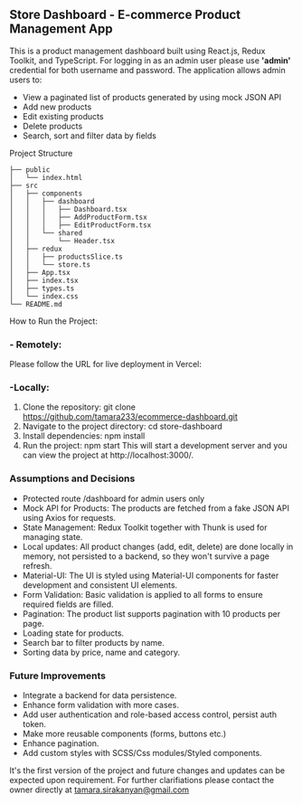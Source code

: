 ## Store Dashboard - E-commerce Product Management App
This is a product management dashboard built using React.js, Redux Toolkit, and TypeScript. 
For logging in as an admin user please use **'admin'** credential for both username and password. The application allows admin users to:

- View a paginated list of products generated by using mock JSON API 
- Add new products
- Edit existing products
- Delete products
- Search, sort and filter data by fields

Project Structure
```
├── public
│   └── index.html
├── src
│   ├── components
│   │   ├── dashboard
│   │   │   ├── Dashboard.tsx
│   │   │   ├── AddProductForm.tsx
│   │   │   ├── EditProductForm.tsx
│   │   └── shared
│   │       └── Header.tsx
│   ├── redux
│   │   ├── productsSlice.ts
│   │   └── store.ts
│   ├── App.tsx
│   ├── index.tsx
│   ├── types.ts
│   └── index.css
└── README.md
```

How to Run the Project:
### - Remotely:
Please follow the URL for live deployment in Vercel: 

### -Locally:
1. Clone the repository: git clone https://github.com/tamara233/ecommerce-dashboard.git
2. Navigate to the project directory: cd store-dashboard
3. Install dependencies: npm install
4. Run the project: npm start
This will start a development server and you can view the project at http://localhost:3000/.

### Assumptions and Decisions
- Protected route /dashboard for admin users only 
- Mock API for Products: The products are fetched from a fake JSON API using Axios for requests. 
- State Management: Redux Toolkit together with Thunk is used for managing state.
- Local updates: All product changes (add, edit, delete) are done locally in memory, not persisted to a backend, so they won't survive a page refresh.
- Material-UI: The UI is styled using Material-UI components for faster development and consistent UI elements.
- Form Validation: Basic validation is applied to all forms to ensure required fields are filled.
- Pagination: The product list supports pagination with 10 products per page.
- Loading state for products.
- Search bar to filter products by name.
- Sorting data by price, name and category.

### Future Improvements
- Integrate a backend for data persistence.
- Enhance form validation with more cases.
- Add user authentication and role-based access control, persist auth token.
- Make more reusable components (forms, buttons etc.)
- Enhance pagination.
- Add custom styles with SCSS/Css modules/Styled components.

It's the first version of the project and future changes and updates can be expected upon requirement. For further clarifiations please contact the owner directly at tamara.sirakanyan@gmail.com
